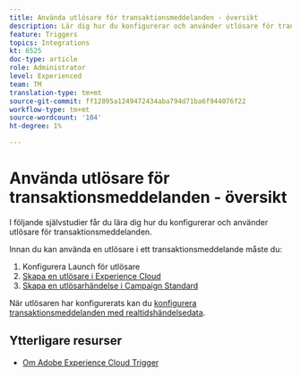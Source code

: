 ```yaml
---
title: Använda utlösare för transaktionsmeddelanden - översikt
description: Lär dig hur du konfigurerar och använder utlösare för transaktionsmeddelanden.
feature: Triggers
topics: Integrations
kt: 6525
doc-type: article
role: Administrator
level: Experienced
team: TM
translation-type: tm+mt
source-git-commit: ff12895a1249472434aba794d71ba6f944076f22
workflow-type: tm+mt
source-wordcount: '104'
ht-degree: 1%

---
```



# Använda utlösare för transaktionsmeddelanden - översikt

I följande självstudier får du lära dig hur du konfigurerar och använder utlösare för transaktionsmeddelanden.

Innan du kan använda en utlösare i ett transaktionsmeddelande måste du:

1. Konfigurera Launch för utlösare
2. [Skapa en utlösare i Experience Cloud](/help/integrations/create-a-trigger-in-experience-cloud.md)
3. [Skapa en utlösarhändelse i Campaign Standard](/help/integrations/create-a-trigger-event.md)

När utlösaren har konfigurerats kan du [konfigurera transaktionsmeddelanden med realtidshändelsedata](/help/integrations/configure-transactional-messages-using-realtime-event-data.md).

## Ytterligare resurser

* [Om Adobe Experience Cloud Trigger](https://experienceleague.adobe.com/docs/campaign-standard/using/integrating-with-adobe-cloud/working-with-campaign-and-triggers/about-adobe-experience-cloud-triggers.html?lang=en#integrating-with-adobe-cloud)
